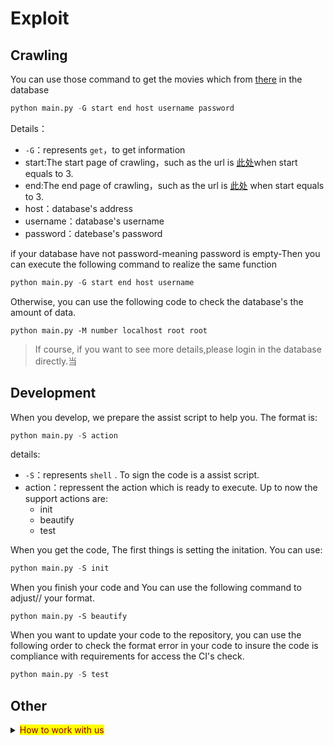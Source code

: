 # Exploit

## Crawling
You can use those command to get the movies which from [there](http://pianyuan.la/mv?order=score) in the database 
```python
python main.py -G start end host username password
```
Details：
- `-G`：represents `get`，to get information
- start:The start page of crawling，such as the url is [此处](http://pianyuan.la/mv?order=score&p=3)when start equals to 3.
- end:The end page of crawling，such as the url is [此处](http://pianyuan.la/mv?order=score&p=3)
when start equals to 3.
- host：database's address
- username：database's username
- password：datebase's password

if your database have not password-meaning password is empty-Then you can execute the following command to realize the same function
```python   
python main.py -G start end host username
```
Otherwise, you can use the following code to check the database's the amount of data.
```
python main.py -M number localhost root root
```
> If course, if you want to see more details,please login in the database directly.当
## Development
When you develop, we prepare the assist script to help you. The format is:
```python
python main.py -S action
```
details:
- `-S`：represents `shell` . To sign the code is a assist script.
- action：repressent the action which is ready to execute. Up to now the support actions are:
  - init
  - beautify
  - test

When you get the code, The first things is setting the initation. You can use:
```python
python main.py -S init
```
When you finish your code and 
You can use the following command to adjust// your format.
```
python main.py -S beautify
```
When you want to update your code to the repository, you can use the following order to check the format error in your code to insure the code is compliance with requirements for access the CI's check.

```python
python main.py -S test
```
## Other
<details>
<summary><mark><font color=darkred>How to work with us </font></mark></summary>

## How to join us 
You have the following ways to join us：
- Create a temperate branch directly，and pull request the code.
- fork this project and pull request to the code.
- add a issue to help us to be better.
### Create a branch
If you are the administrator of the repository, if you have an update, please push your update's introduction in [issue](https://github.com/ptrtonull-workshop/PianYuan/issues), and you can sign that this is a `bug` or `feature`.
#### Clone or update repository's code
execute
```git
git clone https://github.com/ptrtonull-workshop/PianYuan.git
cd ./pianyuan
```
To clone `dev` branch. Usually the branch's code is newest. And if you have clone it before, please update again to make sure that the code is the newest.

If it's the first time that you download the code which means you don't have any package properly. Please execute
```
python main.py -S init
```
to init the project to get the package which you need.
#### New a bug branch
You need to push a `issue` on the Github [issue](https://github.com/ptrtonull-workshop/PianYuan/issues) and record the bug information and the bug's number.(such as #1)
Use
```git
git branch bug#1
git checkout bug#1
```
To create a bug branch to fix it from `dev` branch. The number after the # is the `issue` number, and fix the bug in this branch.
#### Check code
Execute in the local folder
```python
python main.py -G 1 1 hostname username password
```
after that, the progam will write the data in the database automaticlly to test whether your code is normal.

其中
- hostname:数据库地址
- username:用户名
- password:用户名密码，为空的时候可以不填

在本地项目文件夹中执行
```pip
python main.py -S beautify
python main.py -S test
```
来规范你的python代码，以符合flake8的规范。再使用flake8确认`main.py`中的语法错误和书写规范，如有不符合`flake`规范，提交的代码将无法通过`CI`的检查
在这条语句中，`E501`的意思是：你最多只能在一行中写79个字符，这个规定过于苛刻，故我们将它删除了
```
E501: E501 line too long (81 > 79 characters)
```
#### 提交
修复完毕后，commit此次修改
完毕后，执行
```git
git push origin bug#1
```
来推送该分支到Github。切换到Github，我们再将`bug#1` 通过`pull request`与`dev`分支合并，在这个过程中，我们的CI会检查代码。

等待合并完成之后，我们在本地执行
```git
git push origin :bug#1
```
来远程删除在Github上的多余的分支
## Q&A
> 哪些操作需要直接在Github上提交？
- README文档需要更新
- CI配置文件需要更新
>哪些情况需要直接同步到`master`分支？
- 有重大更新，可能是一天积累的；
- 涉及到CI的配置文件的；
- 紧急的BUG
</details>


    


